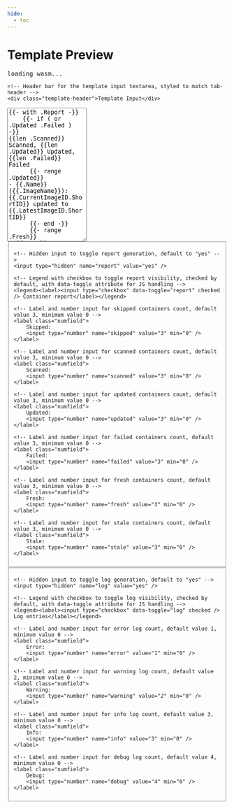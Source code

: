 ```yaml
---
hide:
  - toc
---
```

<!-- markdownlint-disable -->

<!-- Page title for the template preview tool -->
# Template Preview

<!-- Link to the custom CSS stylesheet for styling the form and preview -->
<link rel="stylesheet" href="styles.css">

<!-- Script for WebAssembly runtime support -->
<script src="../../assets/wasm_exec.js"></script>

<!-- Script containing JavaScript logic for form interactions, WASM loading, and preview updates -->
<script src="script.js"></script>

<!-- Form element for user input and preview generation, with ID for JS targeting and role for accessibility -->
<form id="tplprev" role="form">

<!-- Loading indicator shown while WebAssembly module is loading -->
<pre class="loading">loading wasm...</pre>

<!-- Wrapper div for the template textarea and its header, used for styling and layout -->
<div class="template-wrapper">

  <!-- Container div for the template input header bar, ensuring isolated styling -->
  <div class="template-header-container">

    <!-- Header bar for the template input textarea, styled to match tab-header -->
    <div class="template-header">Template Input</div>

  <!-- Closing div for template-header-container -->
  </div>

  <!-- Textarea for user to edit the notification template, with default Go template content for report and logs -->
  <textarea name="template" rows="20">{{- with .Report -}}
    {{- if ( or .Updated .Failed ) -}}
{{len .Scanned}} Scanned, {{len .Updated}} Updated, {{len .Failed}} Failed
      {{- range .Updated}}
- {{.Name}} ({{.ImageName}}): {{.CurrentImageID.ShortID}} updated to {{.LatestImageID.ShortID}}
      {{- end -}}
      {{- range .Fresh}}
- {{.Name}} ({{.ImageName}}): {{.State}}
      {{- end -}}
      {{- range .Skipped}}
- {{.Name}} ({{.ImageName}}): {{.State}}: {{.Error}}
      {{- end -}}
      {{- range .Failed}}
- {{.Name}} ({{.ImageName}}): {{.State}}: {{.Error}}
        {{- end -}}
    {{- end -}}
  {{- end -}}
  {{- if (and .Entries .Report) }}

Logs:
  {{ end -}}
  {{range .Entries -}}{{.Time.Format "2006-01-02T15:04:05Z07:00"}} [{{.Level}}] {{.Message}}{{"\n"}}{{- end -}}</textarea>

<!-- Closing div for template-wrapper -->
</div>

<!-- Wrapper div for control fieldsets, used for styling and layout -->
<div class="controls">

  <!-- Fieldset for container report controls, with ID for potential JS targeting -->
  <fieldset id="report-fieldset">

    <!-- Hidden input to toggle report generation, default to "yes" -->
    <input type="hidden" name="report" value="yes" />

    <!-- Legend with checkbox to toggle report visibility, checked by default, with data-toggle attribute for JS handling -->
    <legend><label><input type="checkbox" data-toggle="report" checked /> Container report</label></legend>

    <!-- Label and number input for skipped containers count, default value 3, minimum value 0 -->
    <label class="numfield">
        Skipped:
        <input type="number" name="skipped" value="3" min="0" />
    </label>

    <!-- Label and number input for scanned containers count, default value 3, minimum value 0 -->
    <label class="numfield">
        Scanned:
        <input type="number" name="scanned" value="3" min="0" />
    </label>

    <!-- Label and number input for updated containers count, default value 3, minimum value 0 -->
    <label class="numfield">
        Updated:
        <input type="number" name="updated" value="3" min="0" />
    </label>

    <!-- Label and number input for failed containers count, default value 3, minimum value 0 -->
    <label class="numfield">
        Failed:
        <input type="number" name="failed" value="3" min="0" />
    </label>

    <!-- Label and number input for fresh containers count, default value 3, minimum value 0 -->
    <label class="numfield">
        Fresh:
        <input type="number" name="fresh" value="3" min="0" />
    </label>

    <!-- Label and number input for stale containers count, default value 3, minimum value 0 -->
    <label class="numfield">
        Stale:
        <input type="number" name="stale" value="3" min="0" />
    </label>

  <!-- Closing fieldset for report controls -->
  </fieldset>

  <!-- Fieldset for log entries controls, with ID for potential JS targeting -->
  <fieldset id="log-fieldset">

    <!-- Hidden input to toggle log generation, default to "yes" -->
    <input type="hidden" name="log" value="yes" />

    <!-- Legend with checkbox to toggle log visibility, checked by default, with data-toggle attribute for JS handling -->
    <legend><label><input type="checkbox" data-toggle="log" checked /> Log entries</label></legend>

    <!-- Label and number input for error log count, default value 1, minimum value 0 -->
    <label class="numfield">
        Error:
        <input type="number" name="error" value="1" min="0" />
    </label>

    <!-- Label and number input for warning log count, default value 2, minimum value 0 -->
    <label class="numfield">
        Warning:
        <input type="number" name="warning" value="2" min="0" />
    </label>

    <!-- Label and number input for info log count, default value 3, minimum value 0 -->
    <label class="numfield">
        Info:
        <input type="number" name="info" value="3" min="0" />
    </label>

    <!-- Label and number input for debug log count, default value 4, minimum value 0 -->
    <label class="numfield">
        Debug:
        <input type="number" name="debug" value="4" min="0" />
    </label>

  <!-- Closing fieldset for log controls -->
  </fieldset>

<!-- Closing div for controls -->
</div>

<!-- Wrapper div for the preview result area, used for styling and layout -->
<div class="result-wrapper">

  <!-- Div for rendering the template preview output, with ID for JS targeting -->
  <div id="result"></div>

<!-- Closing div for result-wrapper -->
</div>

<!-- Closing form element -->
</form>

